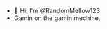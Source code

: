 - 👋 Hi, I’m @RandomMellow123
- Gamin on the gamin mechine.

<!---RandomMellow123/RandomMellow123 is a ✨ special ✨ repository because its `README.md` (this file) appears on your GitHub profile.
You can click the Preview link to take a look at your changes.
--->

